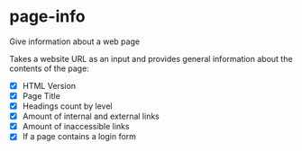 # page-info
Give information about a web page 

Takes a website URL as an input and provides general information
about the contents of the page:

- [X] HTML Version
- [X]  Page Title
- [X]  Headings count by level
- [X]  Amount of internal and external links
- [X] Amount of inaccessible links
- [X] If a page contains a login form
